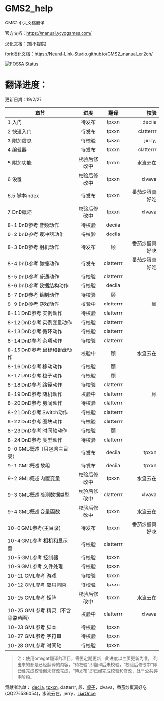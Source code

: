 # GMS2_help

GMS2 中文文档翻译

官方文档：https://manual.yoyogames.com/

汉化文档：(暂不提供)

fork汉化文档：https://Neural-Link-Studio.github.io/GMS2_manual_en2ch/

[![FOSSA Status](https://app.fossa.com/api/projects/git%2Bgithub.com%2FGamemakerChina%2FGMS2_manual_en2ch.svg?type=large)](https://app.fossa.com/projects/git%2Bgithub.com%2FGamemakerChina%2FGMS2_manual_en2ch?ref=badge_large)

# 翻译进度：

更新日期：19/2/27

章节 | 进度  | 翻译 | 校验 
------|:------:|:------:|------:
1 入门  | 待发布 | tpxxn | deciia
2 快速入门  | 待发布 | tpxxn | clatterrr
3 附加信息  | 待校验 | tpxxn | jerry,
4 编辑器  | 待发布 | tpxxn | clatterrr
5 附加功能 | 校验后修改中 | tpxxn | 水流云在
6 设置  | 校验后修改中 | tpxxn | clvava
6.5 脚本index  | 待发布 | tpxxn | 番茄炒蛋真好吃
7 DnD概述  | 校验后修改中 | tpxxn | clvava
8-1 DnD参考 音频动作  | 待校验 | deciia | 
8-2 DnD参考 缓冲器动作  | 待校验 | deciia | 
8-3 DnD参考 相机动作  | 待发布 | 顾 | 番茄炒蛋真好吃
8-4 DnD参考 碰撞动作  | 待发布 | clatterrr | 番茄炒蛋真好吃
8-5 DnD参考 普通动作  | 待校验 | clatterrr | 
8-6 DnD参考 数据结构动作  | 待校验 | deciia | 
8-7 DnD参考 绘制动作  | 待校验 | 顾 | 
8-9 DnD参考 游戏动作  | 校验中 | clatterrr | 顾
8-11 DnD参考 实例动作  | 待校验 | clatterrr | 
8-12 DnD参考 实例变量动作  | 待校验 | clatterrr | 
8-13 DnD参考 循环动作  | 待校验 | clatterrr | 
8-14 DnD参考 杂项动作  | 待校验 | clatterrr | 
8-15 DnD参考 鼠标和键盘动作  | 校验中 | 顾 | 水流云在
8-16 DnD参考 移动动作  | 待校验 | 顾 | 
8-17 DnD参考 粒子动作  | 待校验 | 顾 | 
8-18 DnD参考 路径动作  | 待校验 | clatterrr | 
8-19 DnD参考 随机动作  | 校验中 | clatterrr | 顾
8-20 DnD参考 房间动作  | 待校验 | clatterrr | 
8-21 DnD参考 Switch动作 | 待校验 | clatterrr | 
8-22 DnD参考 图块动作  | 待校验 | clatterrr | 
8-23 DnD参考 时间轴动作  | 待校验 | 顾 | 
8-24 DnD参考 类型动作  | 待校验 | clatterrr | 
9-0 GML概述（只包含主目录）  | 待发布 | deciia | tpxxn
9-1 GML概述 数组 | 待发布 | deciia | tpxxn
9-2 GML概述 内置变量  | 校验后修改中 | tpxxn | 水流云在
9-3 GML概述 检测数据类型  | 校验后修改中 | clatterrr | clvava
9-4 GML概述 变量函数  | 校验后修改中 | tpxxn | 水流云在
10-0 GML参考(主目录)  | 待发布 | tpxxn | 番茄炒蛋真好吃
10-4 GML参考 相机和显示器  | 待校验 | clatterrr | 
10-5 GML参考 控制器  | 待校验 | tpxxn | 
10-9 GML参考 文件处理 | 待校验 | tpxxn | 
10-11 GML参考 游戏 | 待校验 | tpxxn | 
10-12 GML参考 应用内购 | 待校验 | tpxxn | 
10-15 GML参考 矩阵 | 校验后修改中 | tpxxn | 水流云在
10-25 GML参考 精灵（不含骨骼动画） | 校验中 | clatterrr | clvava
10-23 GML参考 脚本 | 待校验 | tpxxn | 
10-27 GML参考 字符串 | 待校验 | tpxxn | 
10-28 GML参考 时间轴 | 待校验 | tpxxn | 

>注：使用omegat翻译的项目，需要定期更新，此进度以主页更新为准。
列出来的都是已经翻译的内容，“待校验”即翻译后未校验，“校验后修改中”即已经完成校验但未修改完成，“待发布”即已经完成校验和修改，处于公共评审阶段。

贡献者名单：
[deciia](http://valcell.com/blog), [tpxxn](http://www.jihuangbaike.com), clatterrr, 顾，[顺子](http://www.gamebar.me)，clvava，番茄炒蛋真好吃(QQ276536054)，水流云在，jerry，[LiarOnce](https://www.liaronce.com)
